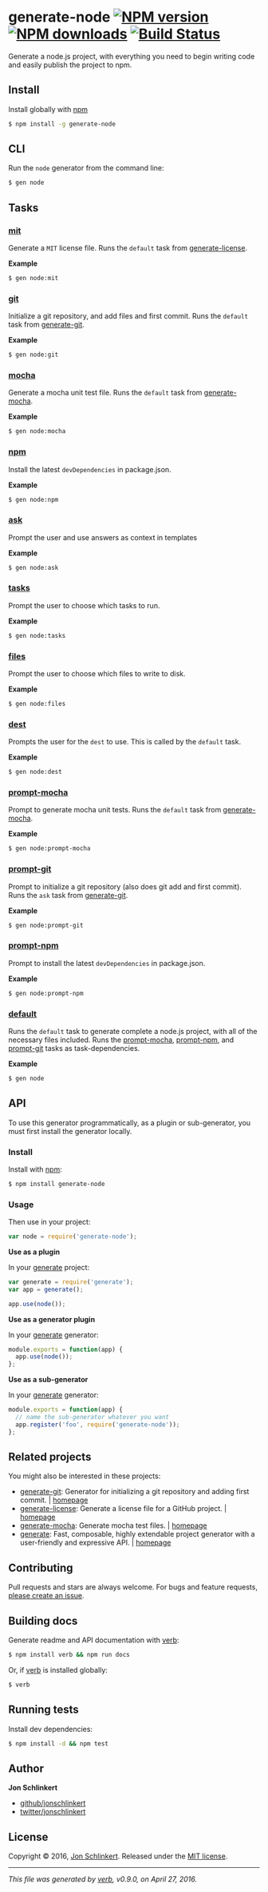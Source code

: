 # generate-node [![NPM version](https://img.shields.io/npm/v/generate-node.svg?style=flat)](https://www.npmjs.com/package/generate-node) [![NPM downloads](https://img.shields.io/npm/dm/generate-node.svg?style=flat)](https://npmjs.org/package/generate-node) [![Build Status](https://img.shields.io/travis/generate/generate-node.svg?style=flat)](https://travis-ci.org/generate/generate-node)

Generate a node.js project, with everything you need to begin writing code and easily publish the project to npm.

## Install

Install globally with [npm](https://www.npmjs.com/)

```sh
$ npm install -g generate-node
```

## CLI

Run the `node` generator from the command line:

```sh
$ gen node
```

## Tasks

### [mit](generator.js#L91)

Generate a `MIT` license file. Runs the `default` task from [generate-license](https://github.com/generate/generate-license).

**Example**

```sh
$ gen node:mit
```

### [git](generator.js#L106)

Initialize a git repository, and add files and first commit. Runs the `default` task from [generate-git](https://github.com/generate/generate-git).

**Example**

```sh
$ gen node:git
```

### [mocha](generator.js#L120)

Generate a mocha unit test file. Runs the `default` task from [generate-mocha](https://github.com/generate/generate-mocha).

**Example**

```sh
$ gen node:mocha
```

### [npm](generator.js#L134)

Install the latest `devDependencies` in package.json.

**Example**

```sh
$ gen node:npm
```

### [ask](generator.js#L148)

Prompt the user and use answers as context in templates

**Example**

```sh
$ gen node:ask
```

### [tasks](generator.js#L166)

Prompt the user to choose which tasks to run.

**Example**

```sh
$ gen node:tasks
```

### [files](generator.js#L178)

Prompt the user to choose which files to write to disk.

**Example**

```sh
$ gen node:files
```

### [dest](generator.js#L192)

Prompts the user for the `dest` to use. This is called by the `default` task.

**Example**

```sh
$ gen node:dest
```

### [prompt-mocha](generator.js#L211)

Prompt to generate mocha unit tests. Runs the `default` task from [generate-mocha](https://github.com/generate/generate-mocha).

**Example**

```sh
$ gen node:prompt-mocha
```

### [prompt-git](generator.js#L225)

Prompt to initialize a git repository (also does git add and first commit). Runs the `ask` task from [generate-git](https://github.com/generate/generate-git).

**Example**

```sh
$ gen node:prompt-git
```

### [prompt-npm](generator.js#L238)

Prompt to install the latest `devDependencies` in package.json.

**Example**

```sh
$ gen node:prompt-npm
```

### [default](generator.js#L262)

Runs the `default` task to generate complete a node.js project, with all of the necessary files included. Runs the [prompt-mocha](), [prompt-npm](), and [prompt-git]() tasks as task-dependencies.

**Example**

```sh
$ gen node
```

## API

To use this generator programmatically, as a plugin or sub-generator, you must first install the generator locally.

### Install

Install with [npm](https://www.npmjs.com/):

```sh
$ npm install generate-node
```

### Usage

Then use in your project:

```js
var node = require('generate-node');
```

**Use as a plugin**

In your [generate](https://github.com/generate/generate) project:

```js
var generate = require('generate');
var app = generate();

app.use(node());
```

**Use as a generator plugin**

In your [generate](https://github.com/generate/generate) generator:

```js
module.exports = function(app) {
  app.use(node());
};
```

**Use as a sub-generator**

In your [generate](https://github.com/generate/generate) generator:

```js
module.exports = function(app) {
  // name the sub-generator whatever you want
  app.register('foo', require('generate-node'));
};
```

## Related projects

You might also be interested in these projects:

* [generate-git](https://www.npmjs.com/package/generate-git): Generator for initializing a git repository and adding first commit. | [homepage](https://github.com/generate/generate-git)
* [generate-license](https://www.npmjs.com/package/generate-license): Generate a license file for a GitHub project. | [homepage](https://github.com/generate/generate-license)
* [generate-mocha](https://www.npmjs.com/package/generate-mocha): Generate mocha test files. | [homepage](https://github.com/generate/generate-mocha)
* [generate](https://www.npmjs.com/package/generate): Fast, composable, highly extendable project generator with a user-friendly and expressive API. | [homepage](https://github.com/generate/generate)

## Contributing

Pull requests and stars are always welcome. For bugs and feature requests, [please create an issue](https://github.com/generate/generate-node/issues/new).

## Building docs

Generate readme and API documentation with [verb](https://github.com/verbose/verb):

```sh
$ npm install verb && npm run docs
```

Or, if [verb](https://github.com/verbose/verb) is installed globally:

```sh
$ verb
```

## Running tests

Install dev dependencies:

```sh
$ npm install -d && npm test
```

## Author

**Jon Schlinkert**

* [github/jonschlinkert](https://github.com/jonschlinkert)
* [twitter/jonschlinkert](http://twitter.com/jonschlinkert)

## License

Copyright © 2016, [Jon Schlinkert](https://github.com/jonschlinkert).
Released under the [MIT license](https://github.com/generate/generate-node/blob/master/LICENSE).

***

_This file was generated by [verb](https://github.com/verbose/verb), v0.9.0, on April 27, 2016._